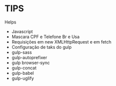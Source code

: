 # TIPS
Helps
* Javascript
* Mascara CPF e Telefone Br e Usa 
* Requisições em new XMLHttpRequest e em fetch 
* Configuração de taks do gulp 
* gulp-sass
* gulp-autoprefixer
* gulp browser-sync
* gulp-concat
* gulp-babel
* gulp-uglify
